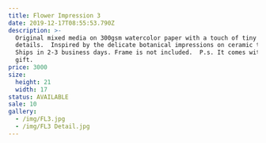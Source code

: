 ```yaml
---
title: Flower Impression 3
date: 2019-12-17T08:55:53.790Z
description: >-
  Original mixed media on 300gsm watercolor paper with a touch of tiny gold
  details.  Inspired by the delicate botanical impressions on ceramic tiles. 
  Ships in 2-3 business days. Frame is not included.  P.s. It comes with a free
  gift. 
price: 3000
size:
  height: 21
  width: 17
status: AVAILABLE
sale: 10
gallery:
  - /img/FL3.jpg
  - /img/FL3 Detail.jpg
---
```


